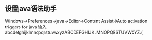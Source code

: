 ## 设置java语法助手
Windows->Preferences->java->Editor->Content Assist-》Auto activation triggers for java 
输入 abcdefghijklmnopqrstuvwxyzABCDEFGHIJKLMNOPQRSTUVWXYZ.(